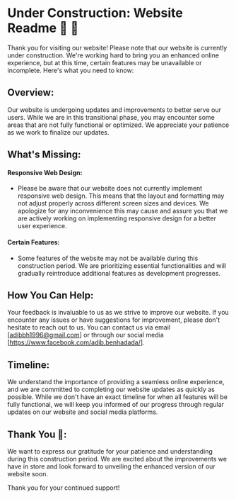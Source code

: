 # Under Construction: Website Readme  🚧 👷

Thank you for visiting our website! Please note that our website is currently under construction. We're working hard to bring you an enhanced online experience, but at this time, certain features may be unavailable or incomplete. Here's what you need to know:

## Overview:

Our website is undergoing updates and improvements to better serve our users. While we are in this transitional phase, you may encounter some areas that are not fully functional or optimized. We appreciate your patience as we work to finalize our updates.

## What's Missing:

#### Responsive Web Design: 

- Please be aware that our website does not currently implement responsive web design. This means that the layout and formatting may not adjust properly across different screen sizes and devices. We apologize for any inconvenience this may cause and assure you that we are actively working on implementing responsive design for a better user experience.

#### Certain Features:
- Some features of the website may not be available during this construction period. We are prioritizing essential functionalities and will gradually reintroduce additional features as development progresses.

## How You Can Help:
Your feedback is invaluable to us as we strive to improve our website. If you encounter any issues or have suggestions for improvement, please don't hesitate to reach out to us. You can contact us via email [adibbh1996@gmail.com] or through our social media [https://www.facebook.com/adib.benhadada/].

## Timeline:
We understand the importance of providing a seamless online experience, and we are committed to completing our website updates as quickly as possible. While we don't have an exact timeline for when all features will be fully functional, we will keep you informed of our progress through regular updates on our website and social media platforms.

## Thank You 🩵:
We want to express our gratitude for your patience and understanding during this construction period. We are excited about the improvements we have in store and look forward to unveiling the enhanced version of our website soon.

Thank you for your continued support!
